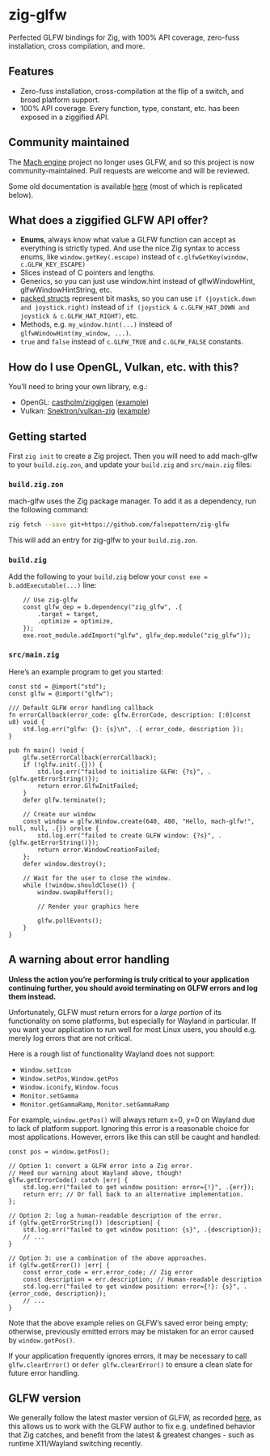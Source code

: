 # zig-glfw

Perfected GLFW bindings for Zig, with 100% API coverage, zero-fuss installation, cross compilation, and more.

## Features

- Zero-fuss installation, cross-compilation at the flip of a switch, and broad platform support.
- 100% API coverage. Every function, type, constant, etc. has been exposed in a ziggified API.

## Community maintained

The [Mach engine](https://machengine.org/) project no longer uses GLFW, and so this project is now community-maintained. Pull requests are welcome and will be reviewed.

Some old documentation is available [here](https://machengine.org/v0.4/pkg/mach-glfw/) (most of which is replicated below).

## What does a ziggified GLFW API offer?

- **Enums**, always know what value a GLFW function can accept as everything is strictly typed. And use the nice Zig syntax to access enums, like `window.getKey(.escape)` instead of `c.glfwGetKey(window, c.GLFW_KEY_ESCAPE)`
- Slices instead of C pointers and lengths.
- Generics, so you can just use window.hint instead of glfwWindowHint, glfwWindowHintString, etc.
- [packed structs](https://ziglang.org/documentation/master/#packed-struct) represent bit masks, so you can use `if (joystick.down and joystick.right)` instead of `if (joystick & c.GLFW_HAT_DOWN and joystick & c.GLFW_HAT_RIGHT)`, etc.
- Methods, e.g. `my_window.hint(...)` instead of `glfwWindowHint(my_window, ...)`.
- `true` and `false` instead of `c.GLFW_TRUE` and `c.GLFW_FALSE` constants.

## How do I use OpenGL, Vulkan, etc. with this?

You’ll need to bring your own library, e.g.:

- OpenGL: [castholm/zigglgen](https://github.com/castholm/zigglgen) ([example](https://github.com/slimsag/mach-glfw-opengl-example))
- Vulkan: [Snektron/vulkan-zig](https://github.com/Snektron/vulkan-zig) ([example](https://github.com/slimsag/mach-glfw-vulkan-example))

## Getting started

First `zig init` to create a Zig project. Then you will need to add mach-glfw to your `build.zig.zon`, and update your `build.zig` and `src/main.zig` files:

### `build.zig.zon`

mach-glfw uses the Zig package manager. To add it as a dependency, run the following command:

```sh
zig fetch --save git+https://github.com/falsepattern/zig-glfw
```

This will add an entry for zig-glfw to your `build.zig.zon`.

### `build.zig`

Add the following to your `build.zig` below your `const exe = b.addExecutable(...)` line:

```zig
    // Use zig-glfw
    const glfw_dep = b.dependency("zig_glfw", .{
        .target = target,
        .optimize = optimize,
    });
    exe.root_module.addImport("glfw", glfw_dep.module("zig_glfw"));
```

### `src/main.zig`

Here’s an example program to get you started:

```zig
const std = @import("std");
const glfw = @import("glfw");

/// Default GLFW error handling callback
fn errorCallback(error_code: glfw.ErrorCode, description: [:0]const u8) void {
    std.log.err("glfw: {}: {s}\n", .{ error_code, description });
}

pub fn main() !void {
    glfw.setErrorCallback(errorCallback);
    if (!glfw.init(.{})) {
        std.log.err("failed to initialize GLFW: {?s}", .{glfw.getErrorString()});
        return error.GlfwInitFailed;
    }
    defer glfw.terminate();

    // Create our window
    const window = glfw.Window.create(640, 480, "Hello, mach-glfw!", null, null, .{}) orelse {
        std.log.err("failed to create GLFW window: {?s}", .{glfw.getErrorString()});
        return error.WindowCreationFailed;
    };
    defer window.destroy();

    // Wait for the user to close the window.
    while (!window.shouldClose()) {
        window.swapBuffers();

        // Render your graphics here

        glfw.pollEvents();
    }
}
```

## A warning about error handling

**Unless the action you’re performing is truly critical to your application continuing further, you should avoid terminating on GLFW errors and log them instead.**

Unfortunately, GLFW must return errors for a _large portion_ of its functionality on some platforms, but especially for Wayland in particular.
If you want your application to run well for most Linux users, you should e.g. merely log errors that are not critical.

Here is a rough list of functionality Wayland does not support:

- `Window.setIcon`
- `Window.setPos`, `Window.getPos`
- `Window.iconify`, `Window.focus`
- `Monitor.setGamma`
- `Monitor.getGammaRamp`, `Monitor.setGammaRamp`

For example, `window.getPos()` will always return x=0, y=0 on Wayland due to lack of platform support. Ignoring this error is a reasonable choice for most applications.
However, errors like this can still be caught and handled:

```zig
const pos = window.getPos();

// Option 1: convert a GLFW error into a Zig error.
// Heed our warning about Wayland above, though!
glfw.getErrorCode() catch |err| {
    std.log.err("failed to get window position: error={!}", .{err});
    return err; // Or fall back to an alternative implementation.
};

// Option 2: log a human-readable description of the error.
if (glfw.getErrorString()) |description| {
    std.log.err("failed to get window position: {s}", .{description});
    // ...
}

// Option 3: use a combination of the above approaches.
if (glfw.getError()) |err| {
    const error_code = err.error_code; // Zig error
    const description = err.description; // Human-readable description
    std.log.err("failed to get window position: error={!}: {s}", .{error_code, description});
    // ...
}
```

Note that the above example relies on GLFW’s saved error being empty; otherwise, previously emitted errors may be mistaken for an error caused by `window.getPos()`.

If your application frequently ignores errors, it may be necessary to call `glfw.clearError()` or `defer glfw.clearError()` to ensure a clean slate for future error handling.

## GLFW version

We generally follow the latest master version of GLFW, as recorded [here](https://github.com/falsepattern/glfw), as this allows us to work with the GLFW author to fix e.g. undefined behavior that Zig catches, and benefit from the latest & greatest changes - such as runtime X11/Wayland switching recently.

